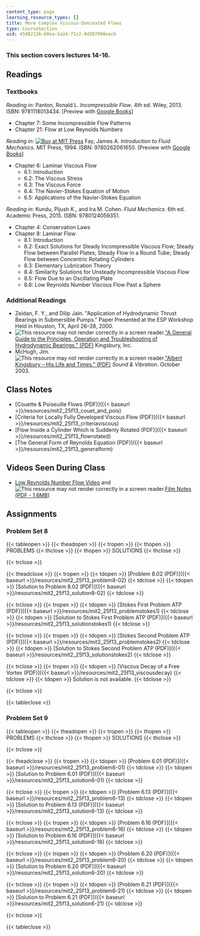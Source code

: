 ```yaml
---
content_type: page
learning_resource_types: []
title: More Complex Viscous-Dominated Flows
type: CourseSection
uid: 45882126-68ea-5a24-72c2-0d207998eacb
---
```


### This section covers lectures 14-16.

Readings
--------

### Textbooks

_Reading in:_ Panton, Ronald L. _Incompressible Flow_. 4th ed. Wiley, 2013. ISBN: 9781118013434. \[Preview with [Google Books](http://books.google.com/books?id=sa4eAAAAQBAJ&pg=PAfrontcover)\]

*   Chapter 7: Some Incompressible Flow Patterns
*   Chapter 21: Flow at Low Reynolds Numbers

_Reading in:_ [![Buy at MIT
Press](/images/mp_logo.gif)](https://mitpress.mit.edu/9780262061650) Fay, James A. _Introduction to Fluid Mechanics_. MIT Press, 1994. ISBN: 9780262061650. \[Preview with [Google Books](http://books.google.com/books?id=XGVpue4954wC&pg=PAfrontcover)\]

*   Chapter 6: Laminar Viscous Flow
    *   6.1: Introduction
    *   6.2: The Viscous Stress
    *   6.3: The Viscous Force
    *   6.4: The Navier-Stokes Equation of Motion
    *   6.5: Applications of the Navier-Stokes Equation

_Reading in:_ Kundu, Pijush K., and Ira M. Cohen. _Fluid Mechanics_. 6th ed. Academic Press, 2015. ISBN: 9780124059351.

*   Chapter 4: Conservation Laws
*   Chapter 8: Laminar Flow
    *   8.1: Introduction
    *   8.2: Exact Solutions for Steady Incompressible Viscous Flow; Steady Flow between Parallel Plates; Steady Flow in a Round Tube; Steady Flow between Concentric Rotating Cylinders
    *   8.3: Elementary Lubrication Theory
    *   8.4: Similarity Solutions for Unsteady Incompressible Viscous Flow
    *   8.5: Flow Due to an Oscillating Plate
    *   8.6: Low Reynolds Number Viscous Flow Past a Sphere

### Additional Readings

*   Zeidan, F. Y., and Dilip Jain. "Application of Hydrodynamic Thrust Bearings in Submersible Pumps." Paper Presented at the ESP Workshop Held in Houston, TX, April 26–28, 2000.
*   ![This resource may not render correctly in a screen reader.](/images/inacessible.gif)["A General Guide to the Principles, Operation and Troubleshooting of Hydrodynamic Bearings." (PDF)](http://www.kingsbury.com/pdf/universe_brochure.pdf) Kingsbury, Inc.
*   McHugh, Jim. ![This resource may not render correctly in a screen reader.](/images/inacessible.gif)["Albert Kingsbury – His Life and Times." (PDF)](http://www.massengineers.com/Documents/albert_kingsbury.pdf) _Sound & Vibration_. October 2003.

Class Notes
-----------

*   [Couette & Poiseuille Flows (PDF)]({{< baseurl >}}/resources/mit2_25f13_couet_and_pois)
*   [Criteria for Locally Fully Developed Viscous Flow (PDF)]({{< baseurl >}}/resources/mit2_25f13_criteriaviscous)
*   [Flow Inside a Cylinder Which is Suddenly Rotated (PDF)]({{< baseurl >}}/resources/mit2_25f13_flowrotated)
*   [The General Form of Reynolds Equation (PDF)]({{< baseurl >}}/resources/mit2_25f13_generalform)

Videos Seen During Class
------------------------

*   [Low Reynolds Number Flow Video](https://youtu.be/51-6QCJTAjU) and ![This resource may not render correctly in a screen reader.](/images/inacessible.gif)[Film Notes (PDF - 1.6MB)](http://web.mit.edu/hml/ncfmf/07LRNF.pdf)

Assignments
-----------

### Problem Set 8

{{< tableopen >}}
{{< theadopen >}}
{{< tropen >}}
{{< thopen >}}
PROBLEMS
{{< thclose >}}
{{< thopen >}}
SOLUTIONS
{{< thclose >}}

{{< trclose >}}

{{< theadclose >}}
{{< tropen >}}
{{< tdopen >}}
[Problem 8.02 (PDF)]({{< baseurl >}}/resources/mit2_25f13_problem8-02)
{{< tdclose >}}
{{< tdopen >}}
[Solution to Problem 8.02 (PDF)]({{< baseurl >}}/resources/mit2_25f13_solution8-02)
{{< tdclose >}}

{{< trclose >}}
{{< tropen >}}
{{< tdopen >}}
[Stokes First Problem ATP (PDF)]({{< baseurl >}}/resources/mit2_25f13_problemstokes1)
{{< tdclose >}}
{{< tdopen >}}
[Solution to Stokes First Problem ATP (PDF)]({{< baseurl >}}/resources/mit2_25f13_solutionstokes1)
{{< tdclose >}}

{{< trclose >}}
{{< tropen >}}
{{< tdopen >}}
[Stokes Second Problem ATP (PDF)]({{< baseurl >}}/resources/mit2_25f13_problemstokes2)
{{< tdclose >}}
{{< tdopen >}}
[Solution to Stokes Second Problem ATP (PDF)]({{< baseurl >}}/resources/mit2_25f13_solutionstokes2)
{{< tdclose >}}

{{< trclose >}}
{{< tropen >}}
{{< tdopen >}}
[Viscous Decay of a Free Vortex (PDF)]({{< baseurl >}}/resources/mit2_25f13_viscousdecay)
{{< tdclose >}}
{{< tdopen >}}
Solution is not available.
{{< tdclose >}}

{{< trclose >}}

{{< tableclose >}}

### Problem Set 9

{{< tableopen >}}
{{< theadopen >}}
{{< tropen >}}
{{< thopen >}}
PROBLEMS
{{< thclose >}}
{{< thopen >}}
SOLUTIONS
{{< thclose >}}

{{< trclose >}}

{{< theadclose >}}
{{< tropen >}}
{{< tdopen >}}
[Problem 6.01 (PDF)]({{< baseurl >}}/resources/mit2_25f13_problem6-01)
{{< tdclose >}}
{{< tdopen >}}
[Solution to Problem 6.01 (PDF)]({{< baseurl >}}/resources/mit2_25f13_solution6-01)
{{< tdclose >}}

{{< trclose >}}
{{< tropen >}}
{{< tdopen >}}
[Problem 6.13 (PDF)]({{< baseurl >}}/resources/mit2_25f13_problem6-13)
{{< tdclose >}}
{{< tdopen >}}
[Solution to Problem 6.13 (PDF)]({{< baseurl >}}/resources/mit2_25f13_solution6-13)
{{< tdclose >}}

{{< trclose >}}
{{< tropen >}}
{{< tdopen >}}
[Problem 6.16 (PDF)]({{< baseurl >}}/resources/mit2_25f13_problem6-16)
{{< tdclose >}}
{{< tdopen >}}
[Solution to Problem 6.16 (PDF)]({{< baseurl >}}/resources/mit2_25f13_solution6-16)
{{< tdclose >}}

{{< trclose >}}
{{< tropen >}}
{{< tdopen >}}
[Problem 6.20 (PDF)]({{< baseurl >}}/resources/mit2_25f13_problem6-20)
{{< tdclose >}}
{{< tdopen >}}
[Solution to Problem 6.20 (PDF)]({{< baseurl >}}/resources/mit2_25f13_solution6-20)
{{< tdclose >}}

{{< trclose >}}
{{< tropen >}}
{{< tdopen >}}
[Problem 6.21 (PDF)]({{< baseurl >}}/resources/mit2_25f13_problem6-21)
{{< tdclose >}}
{{< tdopen >}}
[Solution to Problem 6.21 (PDF)]({{< baseurl >}}/resources/mit2_25f13_solution6-21)
{{< tdclose >}}

{{< trclose >}}

{{< tableclose >}}